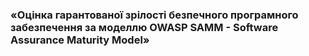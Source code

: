### «Оцінка гарантованої зрілості безпечного програмного забезпечення за моделлю OWASP SAMM - Software Assurance Maturity Model»